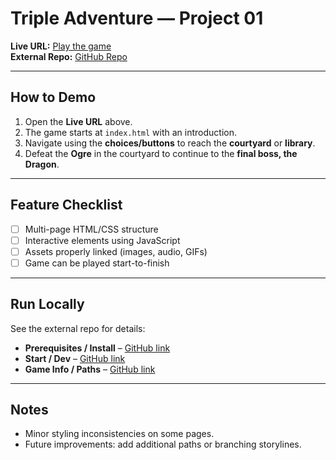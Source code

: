# Triple Adventure — Project 01

**Live URL:** [Play the game](https://Enrikkk.github.io/Adv_Web_Apps_Project1_HTML-CSS-Game/)  
**External Repo:** [GitHub Repo](https://github.com/Enrikkk/Adv_Web_Apps_Project1_HTML-CSS-Game)

---

## How to Demo
1. Open the **Live URL** above.  
2. The game starts at `index.html` with an introduction.  
3. Navigate using the **choices/buttons** to reach the **courtyard** or **library**.  
4. Defeat the **Ogre** in the courtyard to continue to the **final boss, the Dragon**.  

---

## Feature Checklist
- [ ] Multi-page HTML/CSS structure  
- [ ] Interactive elements using JavaScript  
- [ ] Assets properly linked (images, audio, GIFs)  
- [ ] Game can be played start-to-finish  

---

## Run Locally
See the external repo for details:  
- **Prerequisites / Install** – [GitHub link](https://github.com/Enrikkk/Adv_Web_Apps_Project1_HTML-CSS-Game#-prerequisites)  
- **Start / Dev** – [GitHub link](https://github.com/Enrikkk/Adv_Web_Apps_Project1_HTML-CSS-Game#-how-to-play)  
- **Game Info / Paths** – [GitHub link](https://github.com/Enrikkk/Adv_Web_Apps_Project1_HTML-CSS-Game#-character-paths)  

---

## Notes
- Minor styling inconsistencies on some pages.  
- Future improvements: add additional paths or branching storylines.


